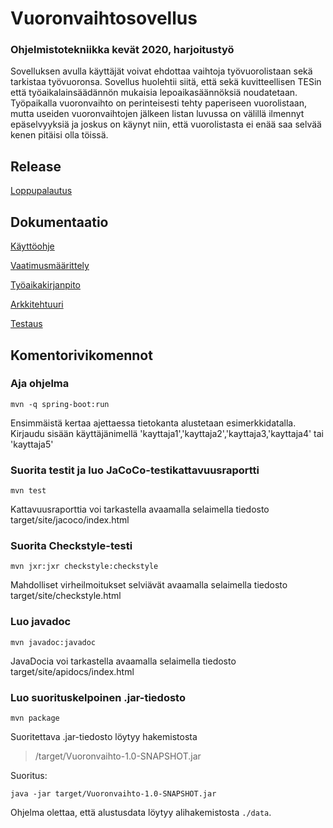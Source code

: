 # Vuoronvaihtosovellus

### Ohjelmistotekniikka kevät 2020, harjoitustyö

Sovelluksen avulla käyttäjät voivat ehdottaa vaihtoja työvuorolistaan sekä tarkistaa työvuoronsa. Sovellus huolehtii siitä, että sekä kuvitteellisen TESin että työaikalainsäädännön mukaisia lepoaikasäännöksiä noudatetaan. Työpaikalla vuoronvaihto on perinteisesti tehty paperiseen vuorolistaan, mutta useiden vuoronvaihtojen jälkeen listan luvussa on välillä ilmennyt epäselvyyksiä ja joskus on käynyt niin, että vuorolistasta ei enää saa selvää kenen pitäisi olla töissä.

## Release

[Loppupalautus](https://github.com/pontushed/ot-harjoitustyo/releases/tag/loppupalautus)

## Dokumentaatio

[Käyttöohje](dokumentointi/kayttoohje.md)

[Vaatimusmäärittely](dokumentointi/vaatimusmaarittely.md)

[Työaikakirjanpito](dokumentointi/tyoaikakirjanpito.md)

[Arkkitehtuuri](dokumentointi/arkkitehtuuri.md)

[Testaus](dokumentointi/testaus.md)

## Komentorivikomennot

### Aja ohjelma

```
mvn -q spring-boot:run
```

Ensimmäistä kertaa ajettaessa tietokanta alustetaan esimerkkidatalla. Kirjaudu sisään käyttäjänimellä 'kayttaja1','kayttaja2','kayttaja3,'kayttaja4' tai 'kayttaja5'

### Suorita testit ja luo JaCoCo-testikattavuusraportti

```
mvn test
```

Kattavuusraporttia voi tarkastella avaamalla selaimella tiedosto target/site/jacoco/index.html

### Suorita Checkstyle-testi

```
mvn jxr:jxr checkstyle:checkstyle
```

Mahdolliset virheilmoitukset selviävät avaamalla selaimella tiedosto target/site/checkstyle.html

### Luo javadoc

```
mvn javadoc:javadoc
```

JavaDocia voi tarkastella avaamalla selaimella tiedosto target/site/apidocs/index.html

### Luo suorituskelpoinen .jar-tiedosto

```
mvn package
```

Suoritettava .jar-tiedosto löytyy hakemistosta

> /target/Vuoronvaihto-1.0-SNAPSHOT.jar

Suoritus:

```
java -jar target/Vuoronvaihto-1.0-SNAPSHOT.jar
```

Ohjelma olettaa, että alustusdata löytyy alihakemistosta `./data`.
